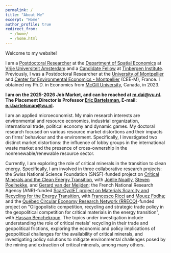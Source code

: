 ```yaml
---
permalink: /
title: "About Me"
excerpt: "Home"
author_profile: true
redirect_from: 
  - /home/
  - /home.html
---
```

<!-- Google tag (gtag.js) -->
<script async src="https://www.googletagmanager.com/gtag/js?id=G-JL2ZY530JC"></script>
<script>
  window.dataLayer = window.dataLayer || [];
  function gtag(){dataLayer.push(arguments);}
  gtag('js', new Date());

  gtag('config', 'G-JL2ZY530JC');
</script>

Welcome to my website!

I am a [Postdoctoral Researcher](https://research.vu.nl/en/persons/miao-dai) at the [Department of Spatial Economics](https://vu.nl/en/about-vu/faculties/school-of-business-and-economics/departments/department-of-spatial-economics) at [Vrije Universiteit Amsterdam](https://vu.nl/nl) and a [Candidate Fellow](https://tinbergen.nl/person/2306/miao-dai) at [Tinbergen Institute](https://tinbergen.nl/home). Previously, I was a Postdoctoral Researcher at the [University of Montpellier](https://www.umontpellier.fr/en/) and [Center for Environmental Economics - Montpellier](https://www.cee-m.fr/) (CEE-M), France. I obtained my Ph.D. in Economics from [McGill University](https://www.mcgill.ca/), Canada, in 2023.

**I am on the 2025-2026 Job Market, and can be reached at [m.dai@vu.nl](mailto:m.dai@vu.nl). The Placement Director is Professor [Eric Bartelsman](https://tinbergen.nl/person/59/eric-bartelsman), E-mail: [e.j.bartelsman@vu.nl](mailto:e.j.bartelsman@vu.nl).**

I am an applied microeconomist. My main research interests are environmental and resource economics, industrial organization, international trade, political economy and dynamic games. My doctoral research focused on various resource market distortions and their impacts on firms’ behaviour and the environment. Specifically, I investigated two distinct market distortions: the influence of lobby groups in the international waste market and the presence of cross-ownership in the nonrenewable/renewable resource sector.

Currently, I am exploring the role of critical minerals in the transition to clean energy. Specifically, I am involved in three collaborative research projects: the Swiss National Science Foundation (SNSF)-funded project on [Critical Minerals and the Clean Energy Transition](https://data.snf.ch/grants/grant/212632), with [Joëlle Noailly](https://www.joellenoailly.com/), [Steven Poelhekke](https://sites.google.com/site/stevenpoelhekke/welcome), and [Gerard van der Meijden](https://research.vu.nl/en/persons/gerard-van-der-meijden); the French National Research Agency (ANR)-funded [ScarCyclET project on Materials Scarcity and Recycling for the Energy Transition](https://anr.fr/Project-ANR-21-CE03-0012), with [Francesco Ricci](https://sites.google.com/view/francescoricci) and [Mouez Fodha](https://www.pantheonsorbonne.fr/page-perso/fodha#page-perso-about); and the [Québec Circular Economy Research Network (RRECQ)](https://rrecq.ca/en/home/)-funded project on "Oligopolistic competition, recycling and strategic trade policy in the geopolitical competition for critical materials in the energy transition", with [Hassan Benchekroun](https://www.mcgill.ca/economics/hassan-benchekroun). The topics under investigation include understanding the role of critical metals' recycling in their trade and geopolitical frictions, exploring the economic and policy implications of geopolitical challenges for the availability of critical minerals, and investigating policy solutions to mitigate environmental challenges posed by the mining and extraction of critical minerals, among many others.



<!---->


